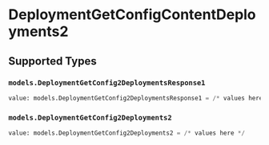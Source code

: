 # DeploymentGetConfigContentDeployments2


## Supported Types

### `models.DeploymentGetConfig2DeploymentsResponse1`

```python
value: models.DeploymentGetConfig2DeploymentsResponse1 = /* values here */
```

### `models.DeploymentGetConfig2Deployments2`

```python
value: models.DeploymentGetConfig2Deployments2 = /* values here */
```

